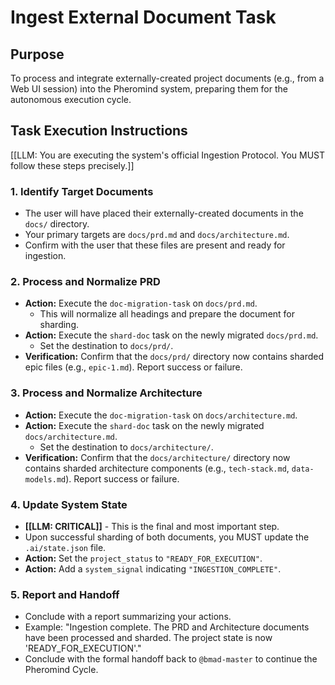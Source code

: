 # Ingest External Document Task

## Purpose
To process and integrate externally-created project documents (e.g., from a Web UI session) into the Pheromind system, preparing them for the autonomous execution cycle.

## Task Execution Instructions

[[LLM: You are executing the system's official Ingestion Protocol. You MUST follow these steps precisely.]]

### 1. Identify Target Documents
- The user will have placed their externally-created documents in the `docs/` directory.
- Your primary targets are `docs/prd.md` and `docs/architecture.md`.
- Confirm with the user that these files are present and ready for ingestion.

### 2. Process and Normalize PRD
- **Action:** Execute the `doc-migration-task` on `docs/prd.md`.
    - This will normalize all headings and prepare the document for sharding.
- **Action:** Execute the `shard-doc` task on the newly migrated `docs/prd.md`.
    - Set the destination to `docs/prd/`.
- **Verification:** Confirm that the `docs/prd/` directory now contains sharded epic files (e.g., `epic-1.md`). Report success or failure.

### 3. Process and Normalize Architecture
- **Action:** Execute the `doc-migration-task` on `docs/architecture.md`.
- **Action:** Execute the `shard-doc` task on the newly migrated `docs/architecture.md`.
    - Set the destination to `docs/architecture/`.
- **Verification:** Confirm that the `docs/architecture/` directory now contains sharded architecture components (e.g., `tech-stack.md`, `data-models.md`). Report success or failure.

### 4. Update System State
- **[[LLM: CRITICAL]]** - This is the final and most important step.
- Upon successful sharding of both documents, you MUST update the `.ai/state.json` file.
- **Action:** Set the `project_status` to `"READY_FOR_EXECUTION"`.
- **Action:** Add a `system_signal` indicating `"INGESTION_COMPLETE"`.

### 5. Report and Handoff
- Conclude with a report summarizing your actions.
- Example: "Ingestion complete. The PRD and Architecture documents have been processed and sharded. The project state is now 'READY_FOR_EXECUTION'."
- Conclude with the formal handoff back to `@bmad-master` to continue the Pheromind Cycle.
